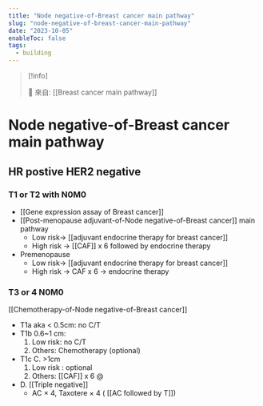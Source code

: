 ```yaml
---
title: "Node negative-of-Breast cancer main pathway"
slug: "node-negative-of-breast-cancer-main-pathway"
date: "2023-10-05"
enableToc: false
tags:
  - building
---
```


> [!info]
>
> 🌱 來自: [[Breast cancer main pathway]]

# Node negative-of-Breast cancer main pathway

## HR postive HER2 negative

### T1 or T2 with N0M0

- [[Gene expression assay of Breast cancer]]
- [[Post-menopause adjuvant-of-Node negative-of-Breast cancer]] main pathway
  - Low risk→ [[adjuvant endocrine therapy for breast cancer]]
  - High risk → [[CAF]] x 6 followed by endocrine therapy
- Premenopause
  - Low risk→ [[adjuvant endocrine therapy for breast cancer]]
  - High risk → CAF x 6 → endocrine therapy

### T3 or 4 N0M0

[[Chemotherapy-of-Node negative-of-Breast cancer]]

- T1a aka <  0.5cm: no C/T
- T1b 0.6~1 cm:
  1. Low risk: no C/T
  2. Others: Chemotherapy (optional)
- T1c C. >1cm
  1. Low risk : optional
  2. Others: [[CAF]] x 6 @
- D. [[Triple negative]]
  - AC × 4, Taxotere × 4 ( [[AC followed by T]])
